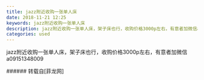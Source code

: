```yaml
---
title: jazz附近收购一张单人床
date: 2018-11-21 12:25
keywords: jazz附近收购一张单人床
description: jazz附近收购一张单人床，架子床也行，收购价格3000p左右，有意者加微信a09151348009
categories: used
---
```

<td class="t_f" id="postmessage_2323122">

jazz附近收购一张单人床，架子床也行，收购价格3000p左右，有意者加微信a09151348009<br/>
</td>
###### 转载自[菲龙网]
